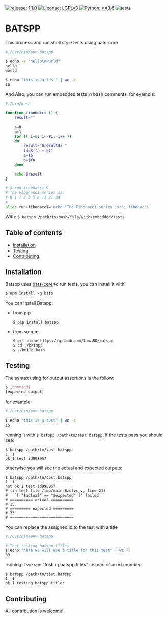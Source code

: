 [![release: 1.1.0](https://img.shields.io/badge/release-1.1.0-blue)](https://github.com/LimaBD/batspp/releases/tag/v1.1.0)
[![License: LGPLv3](https://img.shields.io/badge/License-LGPLv3-orange)](https://github.com/LimaBD/batspp/blob/main/LICENSE.txt)
[![Python: >=3.6](https://img.shields.io/badge/Python-%3E%3D3.6-yellow)](https://www.python.org/)
![tests](https://github.com/LimaBD/batspp/actions/workflows/tests.yml/badge.svg)


# BATSPP

This process and run shell style tests using bats-core
``` bash
#!/usr/bin/env batspp

$ echo -e "hello\nworld"
hello
world

$ echo "this is a test" | wc -c
15
```

And Also, you can run embedded tests in bash comments, for example:
``` bash
#!/bin/bash

function fibonacci () {
    result=""

    a=0
    b=1
    for (( i=0; i<=$1; i++ ))
    do
        result="$result$a "
        fn=$((a + b))
        a=$b
        b=$fn
    done

    echo $result
}

# $ run-fibonacci 9
# The Fibonacci series is:
# 0 1 1 2 3 5 8 13 21 34
#
alias run-fibonacci='echo "The Fibonacci series is:"; fibonacci'
```
With: ```$ batspp /path/to/bash/file/with/embedded/tests```


## Table of contents
- [Installation](#installation)
- [Testing](#usage)
- [Contributing](#contributing)


## Installation
Batspp uses [bats-core](https://github.com/bats-core/bats-core.git) to run tests, you can install it with:
```
$ npm install -g bats
```
You can install Batspp:
- from pip
    ```
    $ pip install batspp
    ```
- from source
    ```
    $ git clone https://github.com/LimaBD/batspp
    $ cd ./batspp
    $ ./build.bash
    ```


## Testing
The syntax using for output assertions is the follow:
``` bash
$ [command]
[expected output]
```
for example:
``` bash
#!/usr/bin/env batspp

$ echo "this is a test" | wc -c
15
```
running it with `$ batspp /path/to/test.batspp`, if the tests pass you should see:
```
$ batspp /path/to/test.batspp
1..1
ok 1 test id998957
```
otherwise you will see the actual and expected outputs:
```
$ batspp /path/to/test.batspp
1..1
not ok 1 test id998957
# (in test file /tmp/main-8zolvc_v, line 21)
#   `[ "$actual" == "$expected" ]' failed
# ========== actual ==========
# 15
# ========= expected =========
# 23
# ============================
```
You can replace the assigned id to the test with a title
``` bash
#!/usr/bin/env batspp

# Test testing batspp titles
$ echo "here we will use a title for this test" | wc -c
39
```
running it we see "testing batspp titles" instead of an id+number:
```
$ batspp /path/to/test.batspp
1..1
ok 1 testing batspp titles
```

## Contributing
All contribution is welcome!
